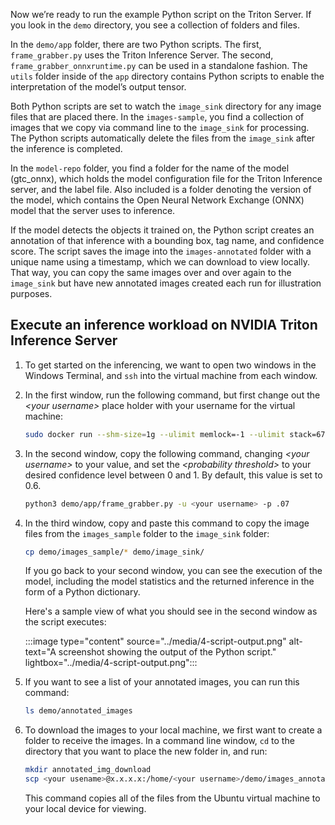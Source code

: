 Now we’re ready to run the example Python script on the Triton Server. If you look in the `demo` directory, you see a collection of folders and files.  

In the `demo/app` folder, there are two Python scripts. The first, `frame_grabber.py` uses the Triton Inference Server. The second, `frame_grabber_onnxruntime.py` can be used in a standalone fashion. The `utils` folder inside of the `app` directory contains Python scripts to enable the interpretation of the model’s output tensor.
  
Both Python scripts are set to watch the `image_sink` directory for any image files that are placed there. In the `images-sample`, you find a collection of images that we copy via command line to the `image_sink` for processing. The Python scripts automatically delete the files from the `image_sink` after the inference is completed.

In the `model-repo` folder, you find a folder for the name of the model (gtc_onnx), which holds the model configuration file for the Triton Inference server, and the label file. Also included is a folder denoting the version of the model, which contains the Open Neural Network Exchange (ONNX) model that the server uses to inference.

If the model detects the objects it trained on, the Python script creates an annotation of that inference with a bounding box, tag name, and confidence score. The script saves the image into the `images-annotated` folder with a unique name using a timestamp, which we can download to view locally. That way, you can copy the same images over and over again to the `image_sink` but have new annotated images created each run for illustration purposes.

## Execute an inference workload on NVIDIA Triton Inference Server

1. To get started on the inferencing, we want to open two windows in the Windows Terminal, and `ssh` into the virtual machine from each window.

1. In the first window, run the following command, but first change out the *\<your username\>* place holder with your username for the virtual machine:

    ```bash
    sudo docker run --shm-size=1g --ulimit memlock=-1 --ulimit stack=67108864 --rm -p8000:8000 -p8002:8002 -v/home/<your username>/demo/model-repo:/models nvcr.io/nvidia/tritonserver:20.11-py3 tritonserver --model-repository=/models
    ```

1. In the second window, copy the following command, changing *\<your username\>* to your value, and set the *\<probability threshold\>* to your desired confidence level between 0 and 1. By default, this value is set to 0.6.

    ```bash
    python3 demo/app/frame_grabber.py -u <your username> -p .07
    ```

1. In the third window, copy and paste this command to copy the image files from the `images_sample` folder to the `image_sink` folder:

    ```bash
    cp demo/images_sample/* demo/image_sink/
    ```

    If you go back to your second window, you can see the execution of the model, including the model statistics and the returned inference in the form of a Python dictionary.

    Here's a sample view of what you should see in the second window as the script executes:

    :::image type="content" source="../media/4-script-output.png" alt-text="A screenshot showing the output of the Python script." lightbox="../media/4-script-output.png":::

1. If you want to see a list of your annotated images, you can run this command:

    ```bash
    ls demo/annotated_images
    ```

1. To download the images to your local machine, we first want to create a folder to receive the images. In a command line window, `cd` to the directory that you want to place the new folder in, and run:

    ```bash
    mkdir annotated_img_download
    scp <your usename>@x.x.x.x:/home/<your username>/demo/images_annotated/* annotated_img_download/
    ```

    This command copies all of the files from the Ubuntu virtual machine to your local device for viewing.
